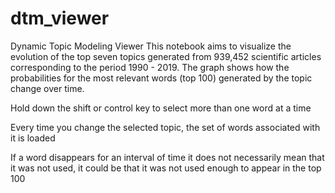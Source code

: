 # dtm_viewer

Dynamic Topic Modeling Viewer
This notebook aims to visualize the evolution of the top seven topics generated from 939,452 scientific articles corresponding to the period 1990 - 2019. The graph shows how the probabilities for the most relevant words (top 100) generated by the topic change over time.

Hold down the shift or control key to select more than one word at a time

Every time you change the selected topic, the set of words associated with it is loaded

If a word disappears for an interval of time it does not necessarily mean that it was not used, it could be that it was not used enough to appear in the top 100
